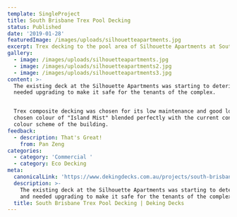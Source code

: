 ```yaml
---
template: SingleProject
title: South Brisbane Trex Pool Decking
status: Published
date: '2019-01-28'
featuredImage: /images/uploads/silhouetteapartments.jpg
excerpt: Trex decking to the pool area of Silhouette Apartments at South Brisbane
gallery:
  - image: /images/uploads/silhouetteapartments.jpg
  - image: /images/uploads/silhouetteapartments2.jpg
  - image: /images/uploads/silhouetteapartments3.jpg
content: >-
  The existing deck at the Silhouette Apartments was starting to deteriorate and
  needed upgrading to make it safe for the tenants of the complex. 


  Trex composite decking was chosen for its low maintenance and good looks, the
  chosen colour of "Island Mist" blended perfectly with the current contemporary
  colour scheme of the building.
feedback:
  - description: That's Great!
    from: Pan Zeng
categories:
  - category: 'Commercial '
  - category: Eco Decking
meta:
  canonicalLink: 'https://www.dekingdecks.com.au/projects/south-brisbane-trex-pool-decking/'
  description: >-
    The existing deck at the Silhouette Apartments was starting to deteriorate
    and needed upgrading to make it safe for the tenants of the complex. 
  title: South Brisbane Trex Pool Decking | Deking Decks
---
```


